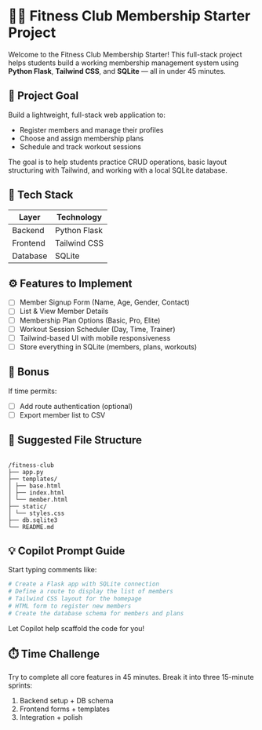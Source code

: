 # 🏋️‍♀️ Fitness Club Membership Starter Project

Welcome to the Fitness Club Membership Starter! This full-stack project helps students build a working membership management system using **Python Flask**, **Tailwind CSS**, and **SQLite** — all in under 45 minutes.

## 🚀 Project Goal

Build a lightweight, full-stack web application to:

- Register members and manage their profiles
- Choose and assign membership plans
- Schedule and track workout sessions

The goal is to help students practice CRUD operations, basic layout structuring with Tailwind, and working with a local SQLite database.

## 🧱 Tech Stack

| Layer    | Technology   |
| -------- | ------------ |
| Backend  | Python Flask |
| Frontend | Tailwind CSS |
| Database | SQLite       |

## ⚙️ Features to Implement

- [ ] Member Signup Form (Name, Age, Gender, Contact)
- [ ] List & View Member Details
- [ ] Membership Plan Options (Basic, Pro, Elite)
- [ ] Workout Session Scheduler (Day, Time, Trainer)
- [ ] Tailwind-based UI with mobile responsiveness
- [ ] Store everything in SQLite (members, plans, workouts)

## 📝 Bonus

If time permits:

- [ ] Add route authentication (optional)
- [ ] Export member list to CSV

## 🧠 Suggested File Structure

```text

/fitness-club
├── app.py
├── templates/
│ ├── base.html
│ ├── index.html
│ └── member.html
├── static/
│ └── styles.css
├── db.sqlite3
└── README.md
```

## 💡 Copilot Prompt Guide

Start typing comments like:

```python
# Create a Flask app with SQLite connection
# Define a route to display the list of members
# Tailwind CSS layout for the homepage
# HTML form to register new members
# Create the database schema for members and plans
```

Let Copilot help scaffold the code for you!

## ⏱️ Time Challenge

Try to complete all core features in 45 minutes. Break it into three 15-minute sprints:

1. Backend setup + DB schema
2. Frontend forms + templates
3. Integration + polish
